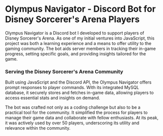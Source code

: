 # Olympus Navigator - Discord Bot for Disney Sorcerer's Arena Players

Olympus Navigator is a Discord bot I developed to support players of Disney Sorcerer's Arena. As one of my initial ventures into JavaScript, this project was both a learning experience and a means to offer utility to the gaming community. The bot aids server members in tracking their in-game progress, setting specific goals, and providing insights tailored for the game.

### Serving the Disney Sorcerer's Arena Community

Built using JavaScript and the Discord API, the Olympus Navigator offers prompt responses to player commands. With its integrated MySQL database, it securely stores and fetches in-game data, allowing players to access essential stats and insights on demand.

The bot was crafted not only as a coding challenge but also to be a practical tool for the community. It simplified the process for players to manage their game data and collaborate with fellow enthusiasts. At its peak, it was actively used by over 50 players, underscoring its utility and relevance within the community.
